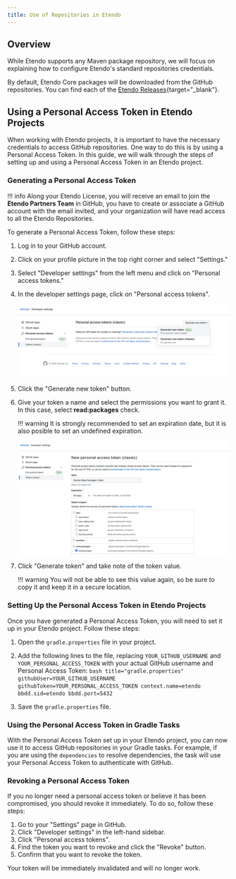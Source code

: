 ```yaml
---
title: Use of Repositories in Etendo
---
```


## Overview

While Etendo supports any Maven package repository, we will focus on explaining how to configure Etendo's standard repositories credentials.

By default, Etendo Core packages will be downloaded from the GitHub repositories.
You can find each of the [Etendo Releases](https://github.com/etendosoftware/etendo_core/releases){target="_blank"}. 

## Using a Personal Access Token in Etendo Projects

When working with Etendo projects, it is important to have the necessary credentials to access GitHub repositories. One way to do this is by using a Personal Access Token. In this guide, we will walk through the steps of setting up and using a Personal Access Token in an Etendo project.

### Generating a Personal Access Token

!!! info
    Along your Etendo License, you will receive an email to join the **Etendo Partners Team** in GitHub, you have to create or associate a GitHub account with the email invited, and your organization will have read access to all the Etendo Repositories.

To generate a Personal Access Token, follow these steps:

1. Log in to your GitHub account.
2. Click on your profile picture in the top right corner and select "Settings."
3. Select "Developer settings" from the left menu and click on "Personal access tokens."
4. In the developer settings page, click on "Personal access tokens".

    ![personal-access-tokens.png](/assets/developer-guide/etendo-classic/getting-started/instalation/use-of-repositories-in-etendo/personal-access-tokens.png) 

5. Click the "Generate new token" button. 

6. Give your token a name and select the permissions you want to grant it. In this case, select **read:packages** check.

    !!! warning
        It is strongly recommended to set an expiration date, but it is also posible to set an undefined expiration.

    ![new-personal-access-token.png](/assets/developer-guide/etendo-classic/getting-started/instalation/use-of-repositories-in-etendo/new-personal-access-token.png) 

6. Click "Generate token" and take note of the token value.

    !!! warning
            You will not be able to see this value again, so be sure to copy it and keep it in a secure location.

### Setting Up the Personal Access Token in Etendo Projects

Once you have generated a Personal Access Token, you will need to set it up in your Etendo project. Follow these steps:

1. Open the `gradle.properties` file in your project.
2. Add the following lines to the file, replacing `YOUR_GITHUB_USERNAME` and `YOUR_PERSONAL_ACCESS_TOKEN` with your actual GitHub username and Personal Access Token:
        ``` bash title="gradle.properties"
        githubUser=YOUR_GITHUB_USERNAME
        githubToken=YOUR_PERSONAL_ACCESS_TOKEN
        context.name=etendo
        bbdd.sid=etendo
        bbdd.port=5432
        ```

3. Save the `gradle.properties` file.

### Using the Personal Access Token in Gradle Tasks

With the Personal Access Token set up in your Etendo project, you can now use it to access GitHub repositories in your Gradle tasks. For example, if you are using the `dependencies` to resolve dependencies, the task will use your Personal Access Token to authenticate with GitHub.

### Revoking a Personal Access Token

If you no longer need a personal access token or believe it has been compromised, you should revoke it immediately. To do so, follow these steps:

1. Go to your "Settings" page in GitHub.
2. Click "Developer settings" in the left-hand sidebar.
3. Click "Personal access tokens".
4. Find the token you want to revoke and click the "Revoke" button.
5. Confirm that you want to revoke the token.

Your token will be immediately invalidated and will no longer work.